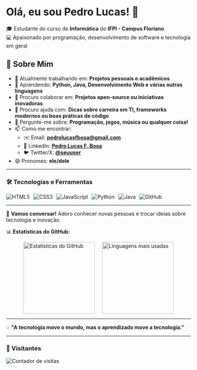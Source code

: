 # Olá, eu sou Pedro Lucas! 👋  

🎓 Estudante do curso de **Informática** do **IFPI - Campus Floriano**  
💻 Apaixonado por programação, desenvolvimento de software e tecnologia em geral  

## 🚀 Sobre Mim  

- 🔭 Atualmente trabalhando em: **Projetos pessoais e acadêmicos**  
- 🌱 Aprendendo: **Python, Java, Desenvolvimento Web e várias outras linguagens**  
- 👯 Procuro colaborar em: **Projetos open-source ou iniciativas inovadoras**  
- 🤔 Procuro ajuda com: **Dicas sobre carreira em TI, frameworks modernos ou boas práticas de código**  
- 💬 Pergunte-me sobre: **Programação, jogos, música ou qualquer coisa!**  
- 📫 Como me encontrar:  
  - ✉️ Email: **pedrolucasfbosa@gmail.com**  
  - 🔗 LinkedIn: **[Pedro Lucas F. Bosa](https://www.linkedin.com/in/pedro-lucas-ferreira-bosa-868287298/)**  
  - 🐦 Twitter/X: **[@seuuser](https://twitter.com/seuuser)**  
- 😄 Pronomes: **ele/dele**  

---

### 🛠️ Tecnologias e Ferramentas  

<div style="display: flex; gap: 10px; flex-wrap: wrap;">  
  <img src="https://img.shields.io/badge/HTML5-E34F26?style=for-the-badge&logo=html5&logoColor=white" alt="HTML5">  
  <img src="https://img.shields.io/badge/CSS3-1572B6?style=for-the-badge&logo=css3&logoColor=white" alt="CSS3">  
  <img src="https://img.shields.io/badge/JavaScript-F7DF1E?style=for-the-badge&logo=javascript&logoColor=black" alt="JavaScript">  
  <img src="https://img.shields.io/badge/Python-3776AB?style=for-the-badge&logo=python&logoColor=white" alt="Python">  
  <img src="https://img.shields.io/badge/Java-007396?style=for-the-badge&logo=java&logoColor=white" alt="Java">  
  <img src="https://img.shields.io/badge/GitHub-100000?style=for-the-badge&logo=github&logoColor=white" alt="GitHub">  
</div>  

---

🌟 **Vamos conversar!** Adoro conhecer novas pessoas e trocar ideias sobre tecnologia e inovação.  

📊 **Estatísticas do GitHub:**  
<div style="display: flex; gap: 20px; flex-wrap: wrap; align-items: stretch; justify-content: center;">
  <img src="https://github-readme-stats.vercel.app/api?username=PedroBosa&show_icons=true&theme=dracula&custom_title=Minhas%20Estatísticas&hide_border=true&line_height=24" alt="Estatísticas do GitHub" style="height: 195px;">
  <img src="https://github-readme-stats.vercel.app/api/top-langs/?username=PedroBosa&layout=compact&theme=dracula&hide_border=true&langs_count=6&card_width=300" alt="Linguagens mais usadas" style="height: 195px;">
</div>

---

💡 **"A tecnologia move o mundo, mas o aprendizado move a tecnologia."**  

---  

### 👀 Visitantes  

![Contador de visitas](https://komarev.com/ghpvc/?username=PedroBosa&color=blue&style=flat)  
